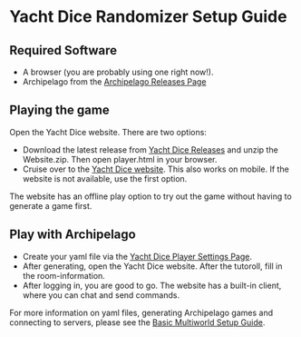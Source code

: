 # Yacht Dice Randomizer Setup Guide

## Required Software

- A browser (you are probably using one right now!).
- Archipelago from the [Archipelago Releases Page](https://github.com/ArchipelagoMW/Archipelago/releases)

## Playing the game
Open the Yacht Dice website. There are two options:
- Download the latest release from [Yacht Dice Releases](https://github.com/spinerak/YachtDiceAP/releases) and unzip the Website.zip. Then open player.html in your browser. 
- Cruise over to the [Yacht Dice website](https://yacht-dice-ap.netlify.app/). This also works on mobile. If the website is not available, use the first option.

The website has an offline play option to try out the game without having to generate a game first.

## Play with Archipelago

- Create your yaml file via the [Yacht Dice Player Settings Page](/games/YachtDice/player-settings).
- After generating, open the Yacht Dice website. After the tutoroll, fill in the room-information. 
- After logging in, you are good to go. The website has a built-in client, where you can chat and send commands.

For more information on yaml files, generating Archipelago games and connecting to servers, please see the [Basic Multiworld Setup Guide](/tutorial/Archipelago/setup/en).
